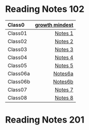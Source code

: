 # Reading Notes 102 #

| Class0 |[growth mindest](https://ayaabe95.github.io/readings/growth-midset/)|
| :---  |            ---:                                         |
| Class01 |[Notes 1](https://ayaabe95.github.io/readings/class01/)|
| Class02 |[Notes 2](https://ayaabe95.github.io/readings/class02/)|
| Class03 |[Notes 3](https://ayaabe95.github.io/readings/class03/)|
| Class04 |[Notes 4](https://ayaabe95.github.io/readings/class04/)|
| Class05 |[Notes 5](https://ayaabe95.github.io/readings/class05/)|
| Class06a |[Notes6a](https://ayaabe95.github.io/readings/class06a/)|
| Class06b |[Notes6b](https://ayaabe95.github.io/readings/class06b/)|
| Class07 |[Notes 7](https://ayaabe95.github.io/readings/class07/)|
| Class08 |[Notes 8](https://ayaabe95.github.io/readings/class08/)|

# Reading Notes 201 #




